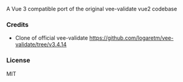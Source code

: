 A Vue 3 compatible port of the original vee-validate vue2 codebase

### Credits

- Clone of official vee-validate https://github.com/logaretm/vee-validate/tree/v3.4.14

### License

MIT
